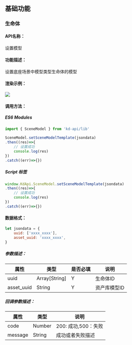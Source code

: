 <!--
 * @Author: your name
 * @Date: 2022-3-30 14:36:42
 * @LastEditTime: 2022-04-14 15:09:44
 * @LastEditors: Please set LastEditors
 * @Description: 打开koroFileHeader查看配置 进行设置: https://github.com/OBKoro1/koro1FileHeader/wiki/%E9%85%8D%E7%BD%AE
 * @FilePath: /KD-API-DOCS/public/md/api/获取场景列表.md
-->
## 基础功能
### 生命体

#### API名称：
设置模型
#### 功能描述：

设置底座场景中模型类型生命体的模型

#### 渲染示例：
![](../../image/example/设置模型.webp)
#### 调用方法：

##### ES6 Modules
``` javascript
import { SceneModel } from 'kd-api/lib'

SceneModel.setSceneModelTemplate(jsondata)
.then((res)=>{
    // 设置成功
    console.log(res)
})
.catch((err)=>{})
```

##### Script 标签
``` javascript
window.KdApi.SceneModel.setSceneModelTemplate(jsondata)
.then((res)=>{
    // 设置成功
    console.log(res)
})
.catch((err)=>{})
```


#### 数据格式：

```javascript
let jsondata = {
    uuid: ['xxxx_xxxx'],
    asset_uuid: 'xxxx_xxxx',
}
```
##### 参数描述：

| 属性      | 类型     | 是否必填 | 说明     |
|---------|--------|------|--------|
| uuid   | Array[String] | Y    | 生命体ID |
| asset_uuid | String      | Y    | 资产库模型ID   |

##### 回调参数描述：
| 属性      | 类型   | 说明                     |
|---------| ------ | ------------------------ |
| code    | Number | 200: 成功,500：失败  |
| message | String | 成功或者失败描述  |
